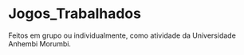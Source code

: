 # Jogos_Trabalhados
Feitos em grupo ou individualmente, como atividade da Universidade Anhembi Morumbi.
